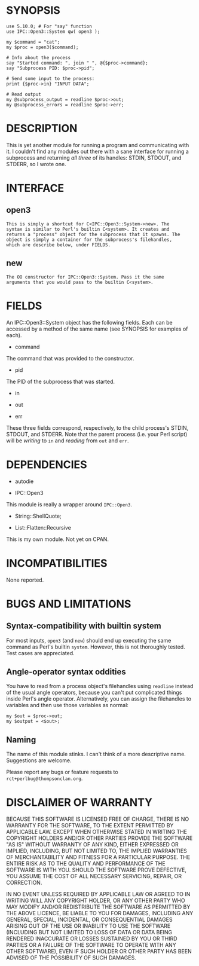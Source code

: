 # SYNOPSIS

    use 5.10.0; # For "say" function
    use IPC::Open3::System qw( open3 );

    my $command = "cat";
    my $proc = open3($command);

    # Info about the process
    say "Started command: ", join " ", @{$proc->command};
    say "Subprocess PID: $proc->pid";

    # Send some input to the process:
    print {$proc->in} "INPUT DATA";

    # Read output
    my @subprocess_output = readline $proc->out;
    my @subprocess_errors = readline $proc->err;

# DESCRIPTION

This is yet another module for running a program and communicating
with it. I couldn't find any modules out there with a sane interface
for running a subprocess and returning *all three* of its handles:
STDIN, STDOUT, and STDERR, so I wrote one.

# INTERFACE

## open3

    This is simply a shortcut for C<IPC::Open3::System->new>. The
    syntax is similar to Perl's builtin C<system>. It creates and
    returns a "process" object for the subprocess that it spawns. The
    object is simply a container for the subprocess's filehandles,
    which are describe below, under FIELDS.

## new

    The OO constructor for IPC::Open3::System. Pass it the same
    arguments that you would pass to the builtin C<system>.

# FIELDS

An IPC::Open3::System object has the following fields. Each can be
accessed by a method of the same name (see SYNOPSIS for examples of
each).

- command

The command that was provided to the constructor.

- pid

The PID of the subprocess that was started.

- in

- out

- err

These three fields correspond, respectively, to the child process's
STDIN, STDOUT, and STDERR. Note that the parent process (i.e. your
Perl script) will be *writing* to `in` and *reading* from `out` and
`err`.

# DEPENDENCIES

- autodie

- IPC::Open3

This module is really a wrapper around `IPC::Open3`.

- String::ShellQuote;

- List::Flatten::Recursive

This is my own module. Not yet on CPAN.

# INCOMPATIBILITIES

None reported.

# BUGS AND LIMITATIONS

## Syntax-compatibility with builtin system

For most inputs, `open3` (and `new`) should end up executing the
same command as Perl's builtin `system`. However, this is not
thoroughly tested. Test cases are appreciated.

## Angle-operator syntax oddities

You have to read from a process object's filehandles using `readline`
instead of the usual angle operators, because you can't put
complicated things inside Perl's angle operator. Alternatively, you
can assign the filehandles to variables and then use those variables
as normal:

    my $out = $proc->out;
    my $output = <$out>;

## Naming

The name of this module stinks. I can't think of a more descriptive
name. Suggestions are welcome.

Please report any bugs or feature requests to
`rct+perlbug@thompsonclan.org`.



# DISCLAIMER OF WARRANTY

BECAUSE THIS SOFTWARE IS LICENSED FREE OF CHARGE, THERE IS NO WARRANTY
FOR THE SOFTWARE, TO THE EXTENT PERMITTED BY APPLICABLE LAW. EXCEPT WHEN
OTHERWISE STATED IN WRITING THE COPYRIGHT HOLDERS AND/OR OTHER PARTIES
PROVIDE THE SOFTWARE "AS IS" WITHOUT WARRANTY OF ANY KIND, EITHER
EXPRESSED OR IMPLIED, INCLUDING, BUT NOT LIMITED TO, THE IMPLIED
WARRANTIES OF MERCHANTABILITY AND FITNESS FOR A PARTICULAR PURPOSE. THE
ENTIRE RISK AS TO THE QUALITY AND PERFORMANCE OF THE SOFTWARE IS WITH
YOU. SHOULD THE SOFTWARE PROVE DEFECTIVE, YOU ASSUME THE COST OF ALL
NECESSARY SERVICING, REPAIR, OR CORRECTION.

IN NO EVENT UNLESS REQUIRED BY APPLICABLE LAW OR AGREED TO IN WRITING
WILL ANY COPYRIGHT HOLDER, OR ANY OTHER PARTY WHO MAY MODIFY AND/OR
REDISTRIBUTE THE SOFTWARE AS PERMITTED BY THE ABOVE LICENCE, BE
LIABLE TO YOU FOR DAMAGES, INCLUDING ANY GENERAL, SPECIAL, INCIDENTAL,
OR CONSEQUENTIAL DAMAGES ARISING OUT OF THE USE OR INABILITY TO USE
THE SOFTWARE (INCLUDING BUT NOT LIMITED TO LOSS OF DATA OR DATA BEING
RENDERED INACCURATE OR LOSSES SUSTAINED BY YOU OR THIRD PARTIES OR A
FAILURE OF THE SOFTWARE TO OPERATE WITH ANY OTHER SOFTWARE), EVEN IF
SUCH HOLDER OR OTHER PARTY HAS BEEN ADVISED OF THE POSSIBILITY OF
SUCH DAMAGES.